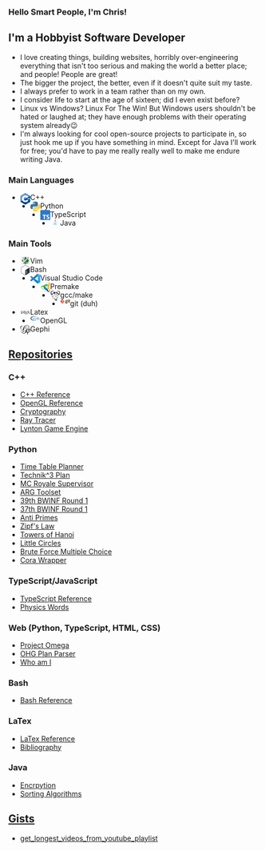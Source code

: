 ### Hello Smart People, I'm Chris!

## I'm a Hobbyist Software Developer

- I love creating things, building websites, horribly over-engineering everything that isn't too serious and making the world a better place; and people! People are great!
- The bigger the project, the better, even if it doesn't quite suit my taste.
- I always prefer to work in a team rather than on my own.
- I consider life to start at the age of sixteen; did I even exist before?
- Linux vs Windows? Linux For The Win! But Windows users shouldn't be hated or laughed at; they have enough problems with their operating system already😉
- I'm always looking for cool open-source projects to participate in, so just hook me up if you have something in mind. Except for Java I'll work for free; you'd have to pay me really really well to make me endure writing Java.

### Main Languages

- <img align="left" width="20px" src="images/c%2B%2B.png">C++
- <img align="left" width="20px" src="images/python.png">Python
- <img align="left" width="20px" src="images/ts.png">TypeScript
- <img align="left" width="20px" src="images/java.jpg">Java

### Main Tools

- <img align="left" width="20px" src="images/vim.jpg">Vim
- <img align="left" width="20px" src="images/bash.png">Bash
- <img align="left" width="20px" src="images/vsc.png">Visual Studio Code
- <img align="left" width="20px" src="images/premake.png">Premake
- <img align="left" width="20px" src="images/gnu.png">gcc/make
- <img align="left" width="20px" src="images/git.png">git (duh)
- <img align="left" width="20px" src="images/latex.jpg">Latex
- <img align="left" width="20px" src="images/opengl.png">OpenGL
- <img align="left" width="20px" src="images/gephi.jpg">Gephi

## [Repositories](https://github.com/christopher-besch?tab=repositories)

### C++

- [C++ Reference](https://github.com/christopher-besch/cpp_reference)
- [OpenGL Reference](https://github.com/christopher-besch/opengl_reference)
- [Cryptography](https://github.com/christopher-besch/cryptography)
- [Ray Tracer](https://github.com/christopher-besch/ray_tracer)
- [Lynton Game Engine](https://github.com/christopher-besch/lynton)

### Python

- [Time Table Planner](https://github.com/christopher-besch/time_table_planner)
- [Technik^3 Plan](https://github.com/christopher-besch/technik3-plan)
- [MC Royale Supervisor](https://github.com/christopher-besch/mc_royale_supervisor)
- [ARG Toolset](https://github.com/christopher-besch/arg_toolset)
- [39th BWINF Round 1](https://github.com/christopher-besch/bwinf_39_round1)
- [37th BWINF Round 1](https://github.com/christopher-besch/bwinf_37_round1)
- [Anti Primes](https://github.com/christopher-besch/anti_primes)
- [Zipf's Law](https://github.com/christopher-besch/zipfs_law)
- [Towers of Hanoi](https://github.com/christopher-besch/towers_of_hanoi)
- [Little Circles](https://github.com/christopher-besch/little_circles)
- [Brute Force Multiple Choice](https://github.com/christopher-besch/brute_force_multiple_choice_tasks)
- [Cora Wrapper](https://github.com/christopher-besch/python_cora_wrapper)

### TypeScript/JavaScript

- [TypeScript Reference](https://github.com/christopher-besch/typescript_reference)
- [Physics Words](https://github.com/christopher-besch/physics_words)

### Web (Python, TypeScript, HTML, CSS)

- [Project Omega](https://github.com/christopher-besch/project_omega)
- [OHG Plan Parser](https://github.com/christopher-besch/ohg_plan_parser)
- [Who am I](https://github.com/christopher-besch/who_am_i)

### Bash

- [Bash Reference](https://github.com/christopher-besch/bash_reference)

### LaTex

- [LaTex Reference](https://github.com/christopher-besch/latex_reference)
- [Bibliography](https://github.com/christopher-besch/bibliography)

### Java

- [Encrpytion](https://github.com/christopher-besch/java_encryption)
- [Sorting Algorithms](https://github.com/christopher-besch/sorting_algorithms)

## [Gists](https://gist.github.com/christopher-besch)

- [get_longest_videos_from_youtube_playlist](https://gist.github.com/christopher-besch/5b5e3af95ea89b2c787502eae19ca1fb)
